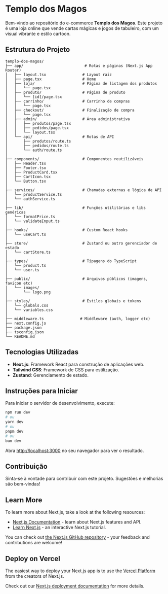 # Templo dos Magos

Bem-vindo ao repositório do e-commerce **Templo dos Magos**. Este projeto é uma loja online que vende cartas mágicas e jogos de tabuleiro, com um visual vibrante e estilo cartoon.

## Estrutura do Projeto

```
templo-dos-magos/
├── app/                           # Rotas e páginas (Next.js App Router)
│   ├── layout.tsx                # Layout raiz
│   ├── page.tsx                  # Home
│   ├── loja/                     # Página de listagem dos produtos
│   │   └── page.tsx
│   ├── produto/                  # Página de produto
│   │   └── [id]/page.tsx
│   ├── carrinho/                 # Carrinho de compras
│   │   └── page.tsx
│   ├── checkout/                 # Finalização de compra
│   │   └── page.tsx
│   ├── admin/                    # Área administrativa
│   │   ├── produtos/page.tsx
│   │   ├── pedidos/page.tsx
│   │   └── layout.tsx
│   └── api/                      # Rotas de API
│       ├── produtos/route.ts
│       ├── pedidos/route.ts
│       └── auth/route.ts
│
├── components/                   # Componentes reutilizáveis
│   ├── Header.tsx
│   ├── Footer.tsx
│   ├── ProductCard.tsx
│   ├── CartIcon.tsx
│   └── Button.tsx
│
├── services/                     # Chamadas externas e lógica de API
│   └── productService.ts
│   └── authService.ts
│
├── lib/                          # Funções utilitárias e libs genéricas
│   └── formatPrice.ts
│   └── validateInput.ts
│
├── hooks/                        # Custom React hooks
│   └── useCart.ts
│
├── store/                        # Zustand ou outro gerenciador de estado
│   └── cartStore.ts
│
├── types/                        # Tipagens do TypeScript
│   └── product.ts
│   └── user.ts
│
├── public/                       # Arquivos públicos (imagens, favicon etc)
│   └── images/
│       └── logo.png
│
├── styles/                       # Estilos globais e tokens
│   └── globals.css
│   └── variables.css
│
├── middleware.ts                # Middleware (auth, logger etc)
├── next.config.js
├── package.json
├── tsconfig.json
└── README.md
```

## Tecnologias Utilizadas

- **Next.js**: Framework React para construção de aplicações web.
- **Tailwind CSS**: Framework de CSS para estilização.
- **Zustand**: Gerenciamento de estado.

## Instruções para Iniciar

Para iniciar o servidor de desenvolvimento, execute:

```bash
npm run dev
# ou
yarn dev
# ou
pnpm dev
# ou
bun dev
```

Abra [http://localhost:3000](http://localhost:3000) no seu navegador para ver o resultado.

## Contribuição

Sinta-se à vontade para contribuir com este projeto. Sugestões e melhorias são bem-vindas!

## Learn More

To learn more about Next.js, take a look at the following resources:

- [Next.js Documentation](https://nextjs.org/docs) - learn about Next.js features and API.
- [Learn Next.js](https://nextjs.org/learn) - an interactive Next.js tutorial.

You can check out [the Next.js GitHub repository](https://github.com/vercel/next.js) - your feedback and contributions are welcome!

## Deploy on Vercel

The easiest way to deploy your Next.js app is to use the [Vercel Platform](https://vercel.com/new?utm_medium=default-template&filter=next.js&utm_source=create-next-app&utm_campaign=create-next-app-readme) from the creators of Next.js.

Check out our [Next.js deployment documentation](https://nextjs.org/docs/app/building-your-application/deploying) for more details.
